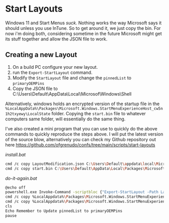 # Start Layouts

Windows 11 and Start Menus *suck.* Nothing works the way Microsoft says it should unless you use InTune. So to get around it, we just copy the bin. For now i'm doing both, considering sometime in the future Microsoft might get its stuff together and allow the JSON file to work.



## Creating a new Layout

1. On a build PC configure your new layout.
2. run the ```Export-StartLayout``` command.
3. Modify the `StartLayout` file and change the `pinnedList` to `primaryOEMPins`
4. Copy the JSON file to C:\Users\Default\AppData\Local\Microsof\Windows\Shell

Alternatively, windows holds an encrypted version of the startup file in the `%LocalAppData%\Packages\Microsoft.Windows.StartMenuExperienceHost_cw5n1h2txyewy\LocalState` folder. Copying the `start.bin` file to whatever computers same folder, will essentially do the same thing.

I've also created a mini program that you can use to quickly do the above commands to quickly reproduce the steps above. I will put the latest version of the source blow, alternatively you can check my Github repository out here https://github.com/ofgrenudo/confs/tree/main/scripts/start-layouts



_install.bat_
```bash
cmd /c copy LayoutModification.json C:\Users\Default\appdata\local\Microsoft\Windows\Shell\LayoutModification.json /y 
cmd /c copy start.bin C:\Users\Default\AppData\Local\Packages\Microsoft.Windows.StartMenuExperienceHost_cw5n1h2txyewy\LocalState
```


_do-it-again.bat_
```bash
@echo off
powershell.exe Invoke-Command -scriptbloc {"Export-StartLayout -Path LayoutModifications.json"}
cmd /c copy %LocalAppdata%\Packages\Microsoft.Windows.StartMenuExperienceHost_cw5n1h2txyewy\LocalState\start.bin start.bin /y
cmd /c copy %LocalAppdata%\Packages\Microsoft.Windows.StartMenuExperienceHost_cw5n1h2txyewy\LocalState\start2.bin start.bin /y
cls
Echo Remember to Update pinnedList to primaryOEMPins
pause
```


